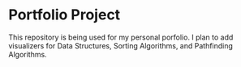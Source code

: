 # Portfolio Project

This repository is being used for my personal porfolio. I plan to add visualizers for Data Structures, Sorting Algorithms, and Pathfinding Algorithms.
